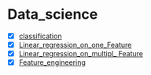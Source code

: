 # Data_science
- [x] [classification](https://github.com/PAUL-OMIKUNLE/Data_science/blob/main/Supervised_learning/Classifiation.ipynb)
- [x] [Linear_regression_on_one_Feature](https://github.com/PAUL-OMIKUNLE/Data_science/blob/main/Supervised_learning/Linear_regression_on_one_Feature.ipynb)
- [x] [Linear_regression_on_multipl_ Feature](https://github.com/PAUL-OMIKUNLE/Data_science/blob/main/Supervised_learning/Linear_regression_on_multipl_%20Feature.ipynb)
- [x] [Feature_engineering](https://github.com/PAUL-OMIKUNLE/Data_science/blob/main/Supervised_learning/Feature_engineering.ipynb )
